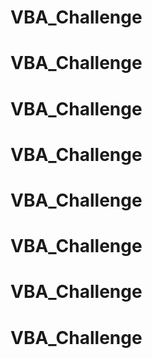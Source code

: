 # VBA_Challenge
# VBA_Challenge
# VBA_Challenge
# VBA_Challenge
# VBA_Challenge
# VBA_Challenge
# VBA_Challenge
# VBA_Challenge
